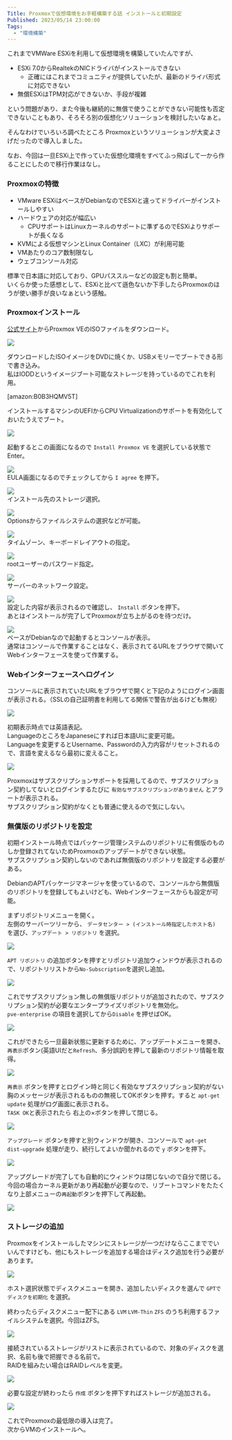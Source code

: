 ```yaml
---
Title: Proxmoxで仮想環境をお手軽構築する話 インストールと初期設定
Published: 2023/05/14 23:00:00
Tags:
  - "環境構築"
---
```


これまでVMWare ESXiを利用して仮想環境を構築していたんですが、
- ESXi 7.0からRealtekのNICドライバがインストールできない
  - 正確にはこれまでコミュニティが提供していたが、最新のドライバ形式に対応できない
- 無償ESXiはTPM対応ができないか、手段が複雑
 
という問題があり、また今後も継続的に無償で使うことができない可能性も否定できないこともあり、そろそろ別の仮想化ソリューションを検討したいなぁと。  

そんなわけでいろいろ調べたところ Proxmoxというソリューションが大変よさげだったので導入しました。  

なお、今回は一旦ESXi上で作っていた仮想化環境をすべてふっ飛ばして一から作ることにしたので移行作業はなし。  

<!-- more -->

### Proxmoxの特徴
- VMware ESXiはベースがDebianなのでESXiと違ってドライバーがインストールしやすい
- ハードウェアの対応が幅広い
  - CPUサポートはLinuxカーネルのサポートに準ずるのでESXiよりサポートが長くなる
- KVMによる仮想マシンとLinux Container（LXC）が利用可能
- VMあたりのコア数制限なし
- ウェブコンソール対応  

標準で日本語に対応しており、GPUパススルーなどの設定も割と簡単。  
いくらか使った感想として、ESXiと比べて遜色ないか下手したらProxmoxのほうが使い勝手が良いなぁという感触。  


### Proxmoxインストール

[公式サイト](https://proxmox.com/en/downloads)からProxmox VEのISOファイルをダウンロード。  

![](proxmoxdownload.png)  

ダウンロードしたISOイメージをDVDに焼くか、USBメモリーでブートできる形で書き込み。  
私はIODDというイメージブート可能なストレージを持っているのでこれを利用。  

[amazon:B0B3HQMV5T]

インストールするマシンのUEFIからCPU Virtualizationのサポートを有効化しておいたうえでブート。  

![](proxmoxinstall1.png)  

起動するとこの画面になるので `Install Proxmox VE` を選択している状態でEnter。  

![](proxmoxinstall2.png)  
EULA画面になるのでチェックしてから `I agree` を押下。  

![](proxmoxinstall3.png)  
インストール先のストレージ選択。  

![](proxmoxinstall4.png)  
Optionsからファイルシステムの選択などが可能。  

![](proxmoxinstall5.png)  
タイムゾーン、キーボードレイアウトの指定。  

![](proxmoxinstall6.png)  
rootユーザーのパスワード指定。  

![](proxmoxinstall7.png)  
サーバーのネットワーク設定。  

![](proxmoxinstall8.png)  
設定した内容が表示されるので確認し、 `Install` ボタンを押下。  
あとはインストールが完了してProxmoxが立ち上がるのを待つだけ。  

![](proxmoxinstall9.png)  
ベースがDebianなので起動するとコンソールが表示。  
通常はコンソールで作業することはなく、表示されてるURLをブラウザで開いてWebインターフェースを使って作業する。  

### Webインターフェースへログイン

コンソールに表示されていたURLをブラウザで開くと下記のようにログイン画面が表示される。（SSLの自己証明書を利用してる関係で警告が出るけども無視）  

![](web_login.png)  

初期表示時点では英語表記。  
LanguageのところをJapaneseにすれば日本語UIに変更可能。  
Languageを変更するとUsername、Passwordの入力内容がリセットされるので、言語を変えるなら最初に変えること。  

![](web_logined.png)  

Proxmoxはサブスクリプションサポートを採用してるので、サブスクリプション契約してないとログインするたびに `有効なサブスクリプションがありません` とアラートが表示される。  
サブスクリプション契約がなくとも普通に使えるので気にしない。  

### 無償版のリポジトリを設定  

初期インストール時点ではパッケージ管理システムのリポジトリに有償版のものしか登録されてないためProxmoxのアップデートができない状態。  
サブスクリプション契約しないのであれば無償版のリポジトリを設定する必要がある。  

DebianのAPTパッケージマネージャを使っているので、コンソールから無償版のリポジトリを登録してもよいけども、Webインターフェースからも設定が可能。  

まずリポジトリメニューを開く。  
左側のサーバーツリーから、 `データセンター > (インストール時指定したホスト名) ` を選び、`アップデート > リポジトリ` を選択。  

![](repository1.png)  

`APT リポジトリ` の追加ボタンを押すとリポジトリ追加ウィンドウが表示されるので、リポジトリリストから`No-Subscription`を選択し追加。  

![](repository2.png)  

これでサブスクリプション無しの無償版リポジトリが追加されたので、サブスクリプション契約が必要なエンタープライズリポジトリを無効化。  
`pve-enterprise` の項目を選択してから`Disable` を押せばOK。  

![](repository3.png)  

これができたら一旦最新状態に更新するために、アップデートメニューを開き、 `再表示`ボタン(英語UIだと`Refresh`、多分誤訳)を押して最新のリポジトリ情報を取得。  

![](repository4.png)  

`再表示` ボタンを押すとログイン時と同じく有効なサブスクリプション契約がない胸のメッセージが表示されるものの無視してOKボタンを押す。すると `apt-get update` 処理がログ画面に表示される。  
`TASK OK`と表示されたら 右上の×ボタンを押して閉じる。  

![](repository5.png)  

`アップグレード` ボタンを押すと別ウィンドウが開き、コンソールで `apt-get dist-upgrade` 処理が走り、続行してよいか聞かれるので `y` ボタンを押下。  

![](repository6.png)  

アップグレードが完了しても自動的にウィンドウは閉じないので自分で閉じる。今回の場合カーネル更新があり再起動が必要なので、リブートコマンドをたたくなり上部メニューの`再起動`ボタンを押下して再起動。  


![](repository7.png)  

### ストレージの追加  
Proxmoxをインストールしたマシンにストレージが一つだけならここまででいいんですけども、他にもストレージを追加する場合はディスク追加を行う必要があります。  

![](adddisk1.png)  

ホスト選択状態でディスクメニューを開き、追加したいディスクを選んで `GPTでディスクを初期化` を選択。  

終わったらディスクメニュー配下にある `LVM` `LVM-Thin` `ZFS` のうち利用するファイルシステムを選択。今回はZFS。    

![](adddisk2.png)  

接続されているストレージがリストに表示されているので、対象のディスクを選択、名前も後で把握できる名前で。  
RAIDを組みたい場合はRAIDレベルを変更。  

![](adddisk3.png)  

必要な設定が終わったら `作成` ボタンを押下すればストレージが追加される。  

![](adddisk4.png)  




これでProxmoxの最低限の導入は完了。  
次からVMのインストールへ。  

